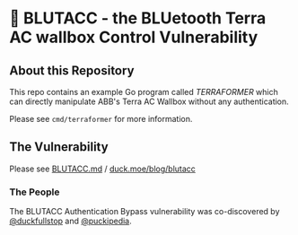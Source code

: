 # 🚎 BLUTACC - the **BLU**etooth **T**erra **AC** wallbox **C**ontrol Vulnerability

## About this Repository
This repo contains an example Go program called _TERRAFORMER_ which can directly manipulate ABB's Terra AC Wallbox without any authentication.

Please see `cmd/terraformer` for more information.

## The Vulnerability

Please see [BLUTACC.md](BLUTACC.md) / [duck.moe/blog/blutacc](https://duck.moe/blog/blutacc)

### The People

The BLUTACC Authentication Bypass vulnerability was co-discovered by [@duckfullstop](https://github.com/duckfullstop) and [@puckipedia](https://github.com/puckipedia).